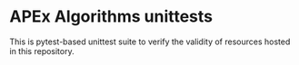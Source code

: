 

# APEx Algorithms unittests

This is pytest-based unittest suite to verify the validity of resources
hosted in this repository.
